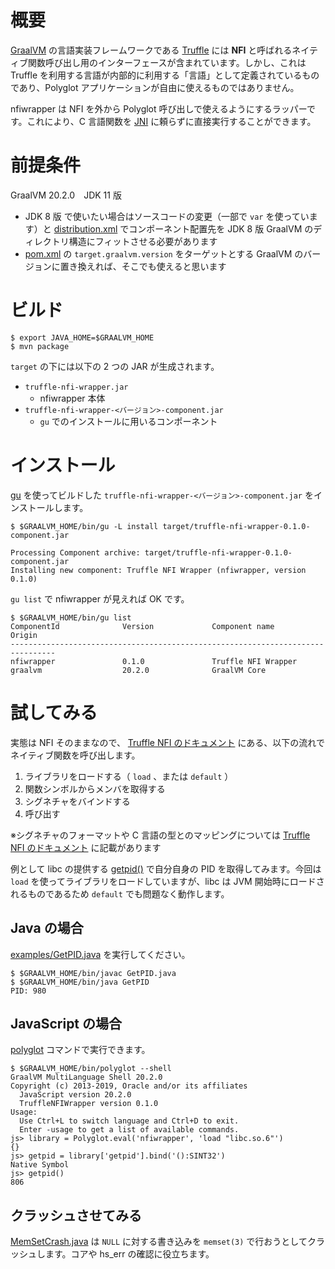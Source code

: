 # 概要

[GraalVM](https://www.graalvm.org/) の言語実装フレームワークである [Truffle](https://github.com/oracle/graal/tree/master/truffle/) には **NFI** と呼ばれるネイティブ関数呼び出し用のインターフェースが含まれています。しかし、これは Truffle を利用する言語が内部的に利用する「言語」として定義されているものであり、Polyglot アプリケーションが自由に使えるものではありません。

nfiwrapper は NFI を外から Polyglot 呼び出しで使えるようにするラッパーです。これにより、C 言語関数を [JNI](https://docs.oracle.com/javase/jp/11/docs/specs/jni/index.html) に頼らずに直接実行することができます。

# 前提条件

GraalVM 20.2.0　JDK 11 版

* JDK 8 版 で使いたい場合はソースコードの変更（一部で `var` を使っています）と [distribution.xml](src/main/assembly/distribution.xml) でコンポーネント配置先を JDK 8 版 GraalVM のディレクトリ構造にフィットさせる必要があります
* [pom.xml](pom.xml) の `target.graalvm.version` をターゲットとする GraalVM のバージョンに置き換えれば、そこでも使えると思います

# ビルド

```
$ export JAVA_HOME=$GRAALVM_HOME
$ mvn package
```

`target` の下には以下の 2 つの JAR が生成されます。

* `truffle-nfi-wrapper.jar`
    * nfiwrapper 本体
* `truffle-nfi-wrapper-<バージョン>-component.jar`
    * `gu` でのインストールに用いるコンポーネント

# インストール

[gu](https://www.graalvm.org/docs/reference-manual/install-components/) を使ってビルドした `truffle-nfi-wrapper-<バージョン>-component.jar` をインストールします。

```
$ $GRAALVM_HOME/bin/gu -L install target/truffle-nfi-wrapper-0.1.0-component.jar

Processing Component archive: target/truffle-nfi-wrapper-0.1.0-component.jar
Installing new component: Truffle NFI Wrapper (nfiwrapper, version 0.1.0)
```

`gu list` で nfiwrapper が見えれば OK です。

```
$ $GRAALVM_HOME/bin/gu list
ComponentId              Version             Component name      Origin
--------------------------------------------------------------------------------
nfiwrapper               0.1.0               Truffle NFI Wrapper
graalvm                  20.2.0              GraalVM Core
```

# 試してみる

実態は NFI そのままなので、 [Truffle NFI のドキュメント](https://github.com/oracle/graal/blob/master/truffle/docs/NFI.md) にある、以下の流れでネイティブ関数を呼び出します。

1. ライブラリをロードする（ `load` 、または `default` ）
2. 関数シンボルからメンバを取得する
3. シグネチャをバインドする
4. 呼び出す

※シグネチャのフォーマットや C 言語の型とのマッピングについては [Truffle NFI のドキュメント](https://github.com/oracle/graal/blob/master/truffle/docs/NFI.md) に記載があります

例として libc の提供する [getpid()](https://linuxjm.osdn.jp/html/LDP_man-pages/man2/getpid.2.html) で自分自身の PID を取得してみます。今回は `load` を使ってライブラリをロードしていますが、libc は JVM 開始時にロードされるものであるため `default` でも問題なく動作します。

## Java の場合

[examples/GetPID.java](examples/GetPID.java) を実行してください。

```
$ $GRAALVM_HOME/bin/javac GetPID.java
$ $GRAALVM_HOME/bin/java GetPID
PID: 980
```

## JavaScript の場合

[polyglot](https://www.graalvm.org/docs/reference-manual/polyglot/#running-polyglot-applications) コマンドで実行できます。

```
$ $GRAALVM_HOME/bin/polyglot --shell
GraalVM MultiLanguage Shell 20.2.0
Copyright (c) 2013-2019, Oracle and/or its affiliates
  JavaScript version 20.2.0
  TruffleNFIWrapper version 0.1.0
Usage:
  Use Ctrl+L to switch language and Ctrl+D to exit.
  Enter -usage to get a list of available commands.
js> library = Polyglot.eval('nfiwrapper', 'load "libc.so.6"')
{}
js> getpid = library['getpid'].bind('():SINT32')
Native Symbol
js> getpid()
806
```

## クラッシュさせてみる

[MemSetCrash.java](examples/MemSetCrash.java) は `NULL` に対する書き込みを `memset(3)` で行おうとしてクラッシュします。コアや hs_err の確認に役立ちます。
